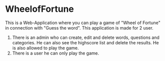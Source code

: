 # WheelofFortune

This is a Web-Application where you can play a game of "Wheel of Fortune" in connection with "Guess the word".
This application is made for 2 user. 

1. There is an admin who can create, edit and delete words, questions and categories. He can also see the highscore list and delete the results. He is also allowed to play the game.
2. There is a user he can only play the game.


